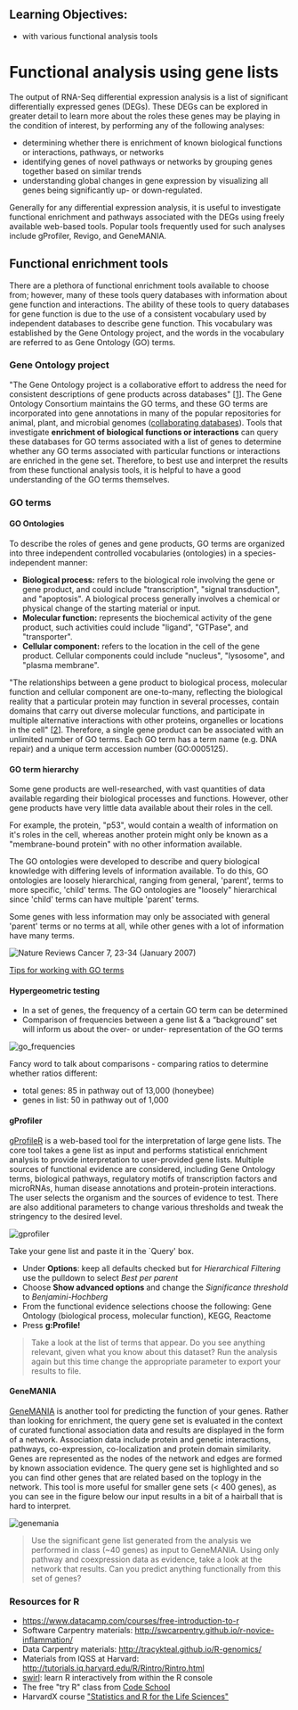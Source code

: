 Learning Objectives:
-------------------

*  with various functional analysis tools

# Functional analysis using gene lists

The output of RNA-Seq differential expression analysis is a list of significant differentially expressed genes (DEGs). These DEGs can be explored in greater detail to learn more about the roles these genes may be playing in the condition of interest, by performing any of the following analyses:

- determining whether there is enrichment of known biological functions or interactions, pathways, or networks
- identifying genes of novel pathways or networks by grouping genes together based on similar trends
- understanding global changes in gene expression by visualizing all genes being significantly up- or down-regulated.

Generally for any differential expression analysis, it is useful to investigate functional enrichment and pathways associated with the DEGs using freely available web-based tools.  Popular tools frequently used for such analyses include gProfiler, Revigo, and GeneMANIA.

## Functional enrichment tools
There are a plethora of functional enrichment tools available to choose from; however, many of these tools query databases with information about gene function and interactions. The ability of these tools to query databases for gene function is due to the use of a consistent vocabulary used by independent databases to describe gene function. This vocabulary was established by the Gene Ontology project, and the words in the vocabulary are referred to as Gene Ontology (GO) terms. 

### Gene Ontology project

"The Gene Ontology project is a collaborative effort to address the need for consistent descriptions of gene products across databases" [[1](geneontology.org/page/documentation)]. The Gene Ontology Consortium maintains the GO terms, and these GO terms are incorporated into gene annotations in many of the popular repositories for animal, plant, and microbial genomes ([collaborating databases](http://geneontology.org/page/go-consortium-contributors-list)). Tools that investigate **enrichment of biological functions or interactions** can query these databases for GO terms associated with a list of genes to determine whether any GO terms associated with particular functions or interactions are enriched in the gene set. Therefore, to best use and interpret the results from these functional analysis tools, it is helpful to have a good understanding of the GO terms themselves.

### GO terms

#### GO Ontologies

To describe the roles of genes and gene products, GO terms are organized into three independent controlled vocabularies (ontologies) in a species-independent manner: 

- **Biological process:** refers to the biological role involving the gene or gene product, and could include "transcription", "signal transduction", and "apoptosis". A biological process generally involves a chemical or physical change of the starting material or input.
- **Molecular function:** represents the biochemical activity of the gene product, such activities could include "ligand", "GTPase", and "transporter". 
- **Cellular component:** refers to the location in the cell of the gene product. Cellular components could include "nucleus", "lysosome", and "plasma membrane".

"The relationships between a gene product to biological process, molecular function and cellular component are one-to-many, reflecting the biological reality that a particular protein may function in several processes, contain domains that carry out diverse molecular functions, and participate in multiple alternative interactions with other proteins, organelles or locations in the cell" [[2](go.pdf)]. Therefore, a single gene product can be associated with an unlimited number of GO terms. Each GO term has a term name (e.g. DNA repair) and a unique term accession number (GO:0005125).

#### GO term hierarchy

Some gene products are well-researched, with vast quantities of data available regarding their biological processes and functions. However, other gene products have very little data available about their roles in the cell. 

For example, the protein, "p53", would contain a wealth of information on it's roles in the cell, whereas another protein might only be known as a "membrane-bound protein" with no other information available. 

The GO ontologies were developed to describe and query biological knowledge with differing levels of information available. To do this, GO ontologies are loosely hierarchical, ranging from general, 'parent', terms to more specific, 'child' terms. The GO ontologies are "loosely" hierarchical since 'child' terms can have multiple 'parent' terms.

Some genes with less information may only be associated with general 'parent' terms or no terms at all, while other genes with a lot of information have many terms.

![Nature Reviews Cancer 7, 23-34 (January 2007)](../img/go_heirarchy.jpg)

[Tips for working with GO terms](http://journals.plos.org/ploscompbiol/article?id=10.1371/journal.pcbi.1003343)

#### Hypergeometric testing
	
- In a set of genes, the frequency of a certain GO term can be determined
- Comparison of frequencies between a gene list & a “background” set will inform us about the over- or under- representation of the GO terms

![go_frequencies](../img/go_freq.png)

Fancy word to talk about comparisons - comparing ratios to determine whether ratios different:

- total genes: 85 in pathway out of 13,000 (honeybee)
- genes in list: 50 in pathway out of 1,000


#### gProfiler

[gProfileR](http://biit.cs.ut.ee/gprofiler/index.cgi) is a web-based tool for the interpretation of large gene lists. The core tool takes a gene list as input and performs statistical enrichment analysis to provide interpretation to user-provided gene lists. Multiple sources of functional evidence are considered, including Gene Ontology terms, biological pathways, regulatory motifs of transcription factors and microRNAs, human disease annotations and protein-protein interactions. The user selects the organism and the sources of evidence to test. There are also additional parameters to change various thresholds and tweak the stringency to the desired level. 

![gprofiler](../img/gProfiler.png)

Take your gene list and paste it in the `Query' box. 

* Under **Options**: keep all defaults checked but for _Hierarchical Filtering_ use the pulldown to select _Best per parent_
* Choose **Show advanced options** and change the _Significance threshold_ to _Benjamini-Hochberg_
* From the functional evidence selections choose the following: Gene Ontology (biological process, molecular function), KEGG, Reactome
* Press **g:Profile!** 


> Take a look at the list of terms that appear. Do you see anything relevant, given what you know about this dataset? Run the analysis again but this time change the appropriate parameter to export your results to file. 


#### GeneMANIA

[GeneMANIA](http://genemania.org/) is another tool for predicting the function of your genes. Rather than looking for enrichment, the query gene set is evaluated in the context of curated functional association data and results are displayed in the form of a network. Association data include protein and genetic interactions, pathways, co-expression, co-localization and protein domain similarity. Genes are represented as the nodes of the network and edges are formed by known association evidence. The query gene set is highlighted and so you can find other genes that are related based on the toplogy in the network. This tool is more useful for smaller gene sets (< 400 genes), as you can see in the figure below our input results in a bit of a hairball that is hard to interpret.

![genemania](../img/genemania.png)

> Use the significant gene list generated from the analysis we performed in class (~40 genes) as input to GeneMANIA. Using only pathway and coexpression data as evidence, take a look at the network that results. Can you predict anything functionally from this set of genes? 


### Resources for R

* https://www.datacamp.com/courses/free-introduction-to-r
* Software Carpentry materials: http://swcarpentry.github.io/r-novice-inflammation/
* Data Carpentry materials: http://tracykteal.github.io/R-genomics/
* Materials from IQSS at Harvard: http://tutorials.iq.harvard.edu/R/Rintro/Rintro.html
* [swirl](http://swirlstats.com/): learn R interactively from within the R console
* The free "try R" class from [Code School](http://tryr.codeschool.com)
* HarvardX course ["Statistics and R for the Life Sciences"](https://courses.edx.org/courses/HarvardX/PH525.1x/1T2015/info)


